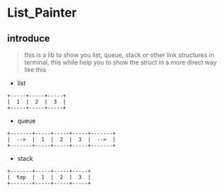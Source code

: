 # List_Painter

## introduce

> this is a lib to show you list, queue, stack or other link structures
> in terminal, this while help you to show the struct in a more direct
> way like this

- list
```
+-----+-----+-----+
|  1  |  2  |  3  |
+-----+-----+-----+
```

- queue
```
+-------+-----+-----+-----+-------+
|  -->  |  1  |  2  |  3  |  -->  |
+-------+-----+-----+-----+-------+
```
- stack
```
+-------+-----+-----+-----+
|  top  |  1  |  2  |  3  |
+-------+-----+-----+-----+
```
